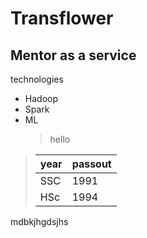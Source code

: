 # Transflower
## Mentor as a service
technologies
- Hadoop
- Spark
- ML
  > hello

>| year | passout |
>| ----------- | ----------- |
>| SSC | 1991 |
>| HSc | 1994 |
mdbkjhgdsjhs